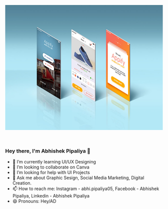 

<img src="https://github.com/adpipaliya/Adpipaliya/blob/main/App-Screens-Standing-Mockup-PSD.jpg?raw=true" align="center" height="400px" width="800px"/> <br/><br/><br/>
### Hey there, I'm Abhishek Pipaliya 👋
  
- 🌱 I’m currently learning UI/UX Designing
- 👯 I’m looking to collaborate on Canva
- 🤔 I’m looking for help with UI Projects
- 💬 Ask me about Graphic Sesign, Social Media Marketing, Digital Creation.
- 📫 How to reach me: Instagram - abhi.pipaliya05, Facebook - Abhishek Pipaliya, Linkedin - Abhishek Pipaliya
- 😄 Pronouns: Hey/AD
